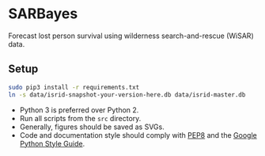 # SARBayes

Forecast lost person survival using wilderness search-and-rescue (WiSAR) data.

## Setup

```bash
sudo pip3 install -r requirements.txt
ln -s data/isrid-snapshot-your-version-here.db data/isrid-master.db
```

* Python 3 is preferred over Python 2.
* Run all scripts from the `src` directory.
* Generally, figures should be saved as SVGs.
* Code and documentation style should comply with [PEP8](https://www.python.org/dev/peps/pep-0008/) and the [Google Python Style Guide](https://google.github.io/styleguide/pyguide.html).

